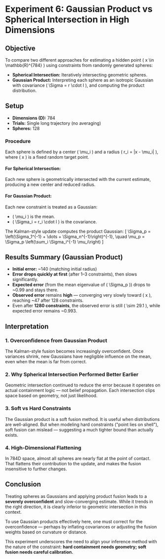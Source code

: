 # Experiment 6: Gaussian Product vs Spherical Intersection in High Dimensions

## Objective
To compare two different approaches for estimating a hidden point \( x \in \mathbb{R}^{784} \) using constraints from randomly generated spheres:

- **Spherical Intersection:** Iteratively intersecting geometric spheres.
- **Gaussian Product:** Interpreting each sphere as an isotropic Gaussian with covariance \( \Sigma = r \cdot I \), and computing the product distribution.

## Setup
- **Dimensions (D):** 784
- **Trials:** Single long trajectory (no averaging)
- **Spheres:** 128

### Procedure
Each sphere is defined by a center \( \mu_i \) and a radius \( r_i = \|x - \mu_i\| \), where \( x \) is a fixed random target point.

#### For Spherical Intersection:
Each new sphere is geometrically intersected with the current estimate, producing a new center and reduced radius.

#### For Gaussian Product:
Each new constraint is treated as a Gaussian:
- \( \mu_i \) is the mean.
- \( \Sigma_i = r_i \cdot I \) is the covariance.

The Kalman-style update computes the product Gaussian:
\[
\Sigma_p = \left(\Sigma_1^{-1} + \dots + \Sigma_n^{-1}\right)^{-1}, \quad \mu_p = \Sigma_p \left(\sum_i \Sigma_i^{-1} \mu_i\right)
\]

## Results Summary (Gaussian Product)
- **Initial error:** ~140 (matching initial radius)
- **Error drops quickly at first** (after 1–3 constraints), then slows significantly.
- **Expected error** (from the mean eigenvalue of \( \Sigma_p \)) drops to ~0.99 and stays there.
- **Observed error** remains **high** — converging very slowly toward \( x \), reaching ~47 after 128 constraints.
- Even after **1280 constraints**, the observed error is still \( \sim 29.1 \), while expected error remains ~0.993.

## Interpretation
### 1. **Overconfidence from Gaussian Product**
The Kalman-style fusion becomes increasingly overconfident. Once variances shrink, new Gaussians have negligible influence on the mean, even when the mean is far from correct.

### 2. **Why Spherical Intersection Performed Better Earlier**
Geometric intersection continued to reduce the error because it operates on actual containment logic — not belief propagation. Each intersection clips space based on geometry, not just likelihood.

### 3. **Soft vs Hard Constraints**
The Gaussian product is a soft fusion method. It is useful when distributions are well-aligned. But when modeling hard constraints ("point lies on shell"), soft fusion can mislead — suggesting a much tighter bound than actually exists.

### 4. **High-Dimensional Flattening**
In 784D space, almost all spheres are nearly flat at the point of contact. That flattens their contribution to the update, and makes the fusion insensitive to further changes.

## Conclusion
Treating spheres as Gaussians and applying product fusion leads to a **severely overconfident** and slow-converging estimate. While it trends in the right direction, it is clearly inferior to geometric intersection in this context.

To use Gaussian products effectively here, one must correct for the overconfidence — perhaps by inflating covariances or adjusting the fusion weights based on curvature or distance.

This experiment underscores the need to align your inference method with the nature of the constraint: **hard containment needs geometry; soft fusion needs careful calibration.**

